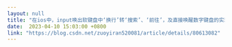 ```yaml
---
layout: null
title: "在ios中，input唤出软键盘中‘换行’转‘搜索’、‘前往’，及直接唤醒数字键盘的实现（vue）"
date:  2023-04-10 15:03:00 +0800
link: "https://blog.csdn.net/zuoyiran520081/article/details/80613082"
---
```

